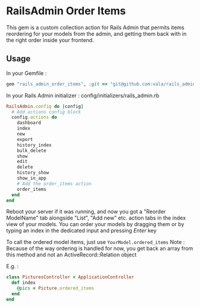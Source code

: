 # RailsAdmin Order Items

This gem is a custom collection action for Rails Admin that permits items reordering for your models from the admin, and getting them back with in the right order inside your frontend.

## Usage

In your Gemfile :

```ruby
gem "rails_admin_order_items", :git => "git@github.com:vala/rails_admin_order_items.git"
```

In your Rails Admin initializer : config/initializers/rails_admin.rb

```ruby
RailsAdmin.config do |config|
  # Add actions config block
  config.actions do
    dashboard
    index
    new
    export
    history_index
    bulk_delete
    show
    edit
    delete
    history_show
    show_in_app
    # Add the order_items action
    order_items
  end
end
```

Reboot your server if it was running, and now you got a "Reorder ModelName" tab alongside "List", "Add new" etc. action tabs in the index view of your models. You can order your models by dragging them or by typing an index in the dedicated input and pressing _Enter_ key

To call the ordered model items, just use `YourModel.ordered_items`
Note : Because of the way ordering is handled for now, you get back an array from this method and not an ActiveRecord::Relation object

E.g. : 

```ruby
class PicturesController < ApplicationController
  def index
    @pics = Picture.ordered_items
  end
end
```